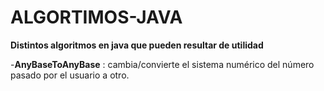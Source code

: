 ﻿# ALGORTIMOS-JAVA

**Distintos algoritmos en java que pueden resultar de utilidad**

-**AnyBaseToAnyBase** : cambia/convierte el sistema numérico del número pasado por el usuario a otro. 
